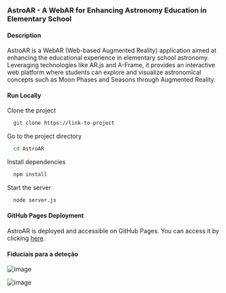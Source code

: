 ### AstroAR - A WebAR for Enhancing Astronomy Education in Elementary School

#### Description

AstroAR is a WebAR (Web-based Augmented Reality) application aimed at enhancing the educational experience in elementary school astronomy. Leveraging technologies like AR.js and A-Frame, it provides an interactive web platform where students can explore and visualize astronomical concepts such as Moon Phases and Seasons through Augmented Reality.


#### Run Locally

Clone the project

```bash
  git clone https://link-to-project
```

Go to the project directory

```bash
  cd AstroAR
```

Install dependencies

```bash
  npm install
```

Start the server

```bash
  node server.js
```


#### GitHub Pages Deployment

AstroAR is deployed and accessible on GitHub Pages. You can access it by clicking [here](https://j19cunha.github.io/AstroAR/).

#### Fiduciais para a deteção

![image](https://github.com/user-attachments/assets/08a6d00b-56b2-4d15-baef-55bb28ccf66a)

![image](https://github.com/user-attachments/assets/716a8a25-ba33-4726-bd91-8392b80c310d)




